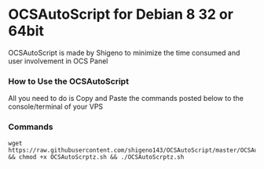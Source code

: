 # OCSAutoScript for Debian 8 32 or 64bit

OCSAutoScript is made by Shigeno to minimize the time consumed and user involvement in OCS Panel

### How to Use the OCSAutoScript

All you need to do is Copy and Paste the commands posted below to the console/terminal of your VPS

### Commands

```
wget https://raw.githubusercontent.com/shigeno143/OCSAutoScript/master/OCSAutoScrptz.sh && chmod +x OCSAutoScrptz.sh && ./OCSAutoScrptz.sh
```
